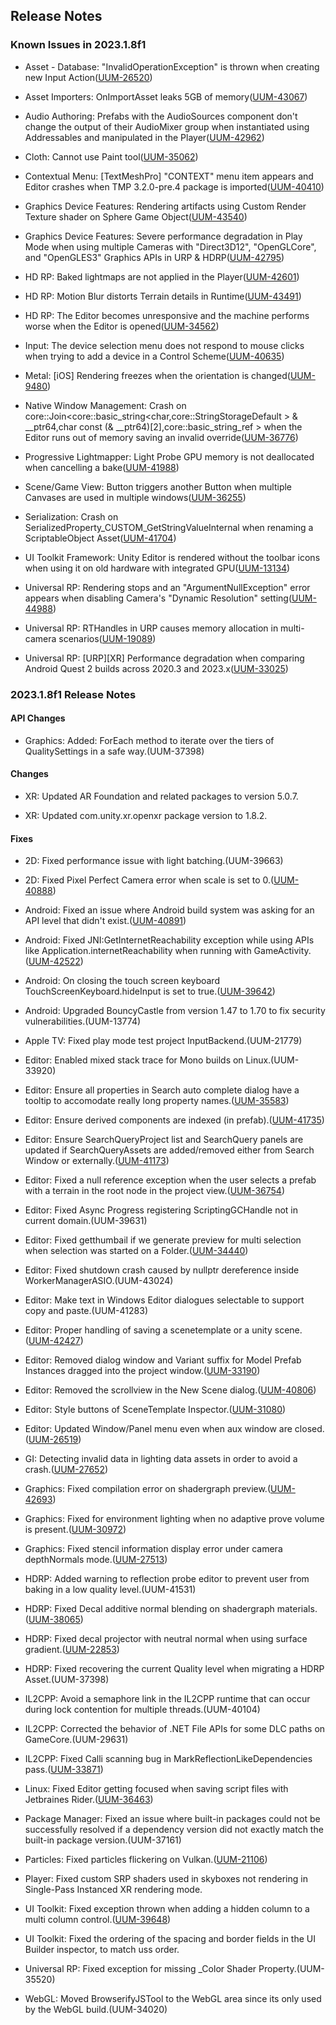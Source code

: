 ## Release Notes

### Known Issues in 2023.1.8f1

-   Asset - Database: \"InvalidOperationException\" is thrown when creating new Input Action([UUM-26520](https://issuetracker.unity3d.com/issues/invalidoperationexception-is-thrown-when-creating-new-input-action))

-   Asset Importers: OnImportAsset leaks 5GB of memory([UUM-43067](https://issuetracker.unity3d.com/issues/onimportasset-leaks-5gb-of-memory))

-   Audio Authoring: Prefabs with the AudioSources component don\'t change the output of their AudioMixer group when instantiated using Addressables and manipulated in the Player([UUM-42962](https://issuetracker.unity3d.com/issues/prefabs-with-the-audiosources-component-dont-change-the-output-of-their-audiomixer-group-when-instantiated-using-addressables-and-manipulated-in-the-player))

-   Cloth: Cannot use Paint tool([UUM-35062](https://issuetracker.unity3d.com/issues/cloth-cannot-use-paint-tool))

-   Contextual Menu: \[TextMeshPro\] \"CONTEXT\" menu item appears and Editor crashes when TMP 3.2.0-pre.4 package is imported([UUM-40410](https://issuetracker.unity3d.com/issues/textmeshpro-context-menu-item-appears-and-editor-crashes-when-tmp-3-dot-2-0-pre-dot-4-package-is-imported))

-   Graphics Device Features: Rendering artifacts using Custom Render Texture shader on Sphere Game Object([UUM-43540](https://issuetracker.unity3d.com/issues/rendering-artifacts-using-custom-render-texture-shader-on-sphere-game-object-on-macos-metal-api))

-   Graphics Device Features: Severe performance degradation in Play Mode when using multiple Cameras with \"Direct3D12\", \"OpenGLCore\", and \"OpenGLES3\" Graphics APIs in URP & HDRP([UUM-42795](https://issuetracker.unity3d.com/issues/severe-performance-degradation-in-play-mode-when-using-multiple-cameras-with-direct3d12-openglcore-and-opengles3-graphics-apis-in-urp-and-hdrp))

-   HD RP: Baked lightmaps are not applied in the Player([UUM-42601](https://issuetracker.unity3d.com/issues/baked-lightmaps-are-not-applied-in-the-player))

-   HD RP: Motion Blur distorts Terrain details in Runtime([UUM-43491](https://issuetracker.unity3d.com/issues/motion-blur-distorts-terrain-details-in-runtime))

-   HD RP: The Editor becomes unresponsive and the machine performs worse when the Editor is opened([UUM-34562](https://issuetracker.unity3d.com/issues/the-editor-becomes-unresponsive-and-the-machine-performs-worse-when-the-editor-is-opened))

-   Input: The device selection menu does not respond to mouse clicks when trying to add a device in a Control Scheme([UUM-40635](https://issuetracker.unity3d.com/issues/the-device-selection-menu-does-not-respond-to-mouse-clicks-when-trying-to-add-a-device-in-a-control-scheme))

-   Metal: \[iOS\] Rendering freezes when the orientation is changed([UUM-9480](https://issuetracker.unity3d.com/issues/ios-rendering-freezes-when-the-orientation-is-changed))

-   Native Window Management: Crash on core::Join\<core::basic_string\<char,core::StringStorageDefault \> & \_\_ptr64,char const (& \_\_ptr64)\[2\],core::basic_string_ref \> when the Editor runs out of memory saving an invalid override([UUM-36776](https://issuetracker.unity3d.com/issues/crash-on-core-join-core-basic-string-char-core-stringstoragedefault-and-ptr64-char-const-and-ptr64-2-core-basic-string-ref-when-the-editor-runs-out-of-memory-saving-an-invalid-override))

-   Progressive Lightmapper: Light Probe GPU memory is not deallocated when cancelling a bake([UUM-41988](https://issuetracker.unity3d.com/issues/light-probe-gpu-memory-is-not-deallocated-when-cancelling-a-bake))

-   Scene/Game View: Button triggers another Button when multiple Canvases are used in multiple windows([UUM-36255](https://issuetracker.unity3d.com/issues/button-triggers-another-button-when-multiple-canvases-are-used-in-multiple-windows))

-   Serialization: Crash on SerializedProperty_CUSTOM_GetStringValueInternal when renaming a ScriptableObject Asset([UUM-41704](https://issuetracker.unity3d.com/issues/crash-on-serializedproperty-custom-getstringvalueinternal-when-renaming-a-scriptableobject-asset))

-   UI Toolkit Framework: Unity Editor is rendered without the toolbar icons when using it on old hardware with integrated GPU([UUM-13134](https://issuetracker.unity3d.com/issues/unity-editor-is-rendered-without-the-toolbar-icons-when-using-it-on-old-hardware-with-integrated-gpu))

-   Universal RP: Rendering stops and an "ArgumentNullException" error appears when disabling Camera's "Dynamic Resolution" setting([UUM-44988](https://issuetracker.unity3d.com/issues/rendering-stops-and-an-argumentnullexception-error-appears-when-disabling-cameras-dynamic-resolution-setting))

-   Universal RP: RTHandles in URP causes memory allocation in multi-camera scenarios([UUM-19089](https://issuetracker.unity3d.com/issues/urp-memory-leak-when-in-play-mode))

-   Universal RP: \[URP\]\[XR\] Performance degradation when comparing Android Quest 2 builds across 2020.3 and 2023.x([UUM-33025](https://issuetracker.unity3d.com/issues/urp-xr-performance-degradation-when-comparing-android-quest-2-builds-across-2020-dot-3-and-2023-dot-x))

### 2023.1.8f1 Release Notes

#### API Changes

-   Graphics: Added: ForEach method to iterate over the tiers of QualitySettings in a safe way.(UUM-37398)

#### Changes

-   XR: Updated AR Foundation and related packages to version 5.0.7.

-   XR: Updated com.unity.xr.openxr package version to 1.8.2.

#### Fixes

-   2D: Fixed performance issue with light batching.(UUM-39663)

-   2D: Fixed Pixel Perfect Camera error when scale is set to 0.([UUM-40888](https://issuetracker.unity3d.com/issues/assertion-failed-on-expression-error-thrown-in-console-when-pixel-perfect-camera-urp-has-scale-set-to-0-on-any-axis))

-   Android: Fixed an issue where Android build system was asking for an API level that didn\'t exist.([UUM-40891](https://issuetracker.unity3d.com/issues/android-unity-prompts-for-an-update-to-api-level-36-when-api-level-34-is-used-to-build-for-android))

-   Android: Fixed JNI:GetInternetReachability exception while using APIs like Application.internetReachability when running with GameActivity.([UUM-42522](https://issuetracker.unity3d.com/issues/gameactivity-application-dot-internetreachability-doesnt-work))

-   Android: On closing the touch screen keyboard TouchScreenKeyboard.hideInput is set to true.([UUM-39642](https://issuetracker.unity3d.com/issues/touchscreenkeyboard-dot-hideinput-set-from-true-to-false-when-textfield-is-clicked-in-android-builds))

-   Android: Upgraded BouncyCastle from version 1.47 to 1.70 to fix security vulnerabilities.(UUM-13774)

-   Apple TV: Fixed play mode test project InputBackend.(UUM-21779)

-   Editor: Enabled mixed stack trace for Mono builds on Linux.(UUM-33920)

-   Editor: Ensure all properties in Search auto complete dialog have a tooltip to accomodate really long property names.([UUM-35583](https://issuetracker.unity3d.com/issues/search-query-block-text-doesnt-fit-when-navigating-to-it))

-   Editor: Ensure derived components are indexed (in prefab).([UUM-41735](https://issuetracker.unity3d.com/issues/asset-indexing-doesnt-index-derived-component-type-base-types))

-   Editor: Ensure SearchQueryProject list and SearchQuery panels are updated if SearchQueryAssets are added/removed either from Search Window or externally.([UUM-41173](https://issuetracker.unity3d.com/issues/search-query-asset-is-not-on-the-project-list-in-the-search-window-if-it-was-duplicated))

-   Editor: Fixed a null reference exception when the user selects a prefab with a terrain in the root node in the project view.([UUM-36754](https://issuetracker.unity3d.com/issues/nullreferenceexception-when-selecting-terrain-prefab-in-project-browser))

-   Editor: Fixed Async Progress registering ScriptingGCHandle not in current domain.(UUM-39631)

-   Editor: Fixed getthumbail if we generate preview for multi selection when selection was started on a Folder.([UUM-34440](https://issuetracker.unity3d.com/issues/file-icon-is-missing-in-the-inspector-window-when-selecting-multiple-assets-in-the-project-window))

-   Editor: Fixed shutdown crash caused by nullptr dereference inside WorkerManagerASIO.(UUM-43024)

-   Editor: Make text in Windows Editor dialogues selectable to support copy and paste.(UUM-41283)

-   Editor: Proper handling of saving a scenetemplate or a unity scene.([UUM-42427](https://issuetracker.unity3d.com/issues/incorrect-extension-required-extension-is-dot-scenetemplate-dot-warning-is-thrown-when-creating-a-new-scene-from-a-scene-template-that-has-a-prefab))

-   Editor: Removed dialog window and Variant suffix for Model Prefab Instances dragged into the project window.([UUM-33190](https://issuetracker.unity3d.com/issues/create-prefab-variant-dialog-is-shown-when-creating-a-prefab))

-   Editor: Removed the scrollview in the New Scene dialog.([UUM-40806](https://issuetracker.unity3d.com/issues/scene-template-selected-scene-item-is-not-fully-selected-and-presented-in-the-selection-background))

-   Editor: Style buttons of SceneTemplate Inspector.([UUM-31080](https://issuetracker.unity3d.com/issues/fields-in-scene-template-pipeline-section-look-messy))

-   Editor: Updated Window/Panel menu even when aux window are closed.([UUM-26519](https://issuetracker.unity3d.com/issues/window-panels-view-displays-check-for-updates-window-as-opened-when-its-closed))

-   GI: Detecting invalid data in lighting data assets in order to avoid a crash.([UUM-27652](https://issuetracker.unity3d.com/issues/crash-on-lightingdataasset-checkconsistency-when-importing-assets))

-   Graphics: Fixed compilation error on shadergraph preview.([UUM-42693](https://issuetracker.unity3d.com/issues/opening-the-shader-graph-throws-an-error-when-installing-urp-into-the-3d-core-project-and-using-urp-asset-with-light-probe-volumes))

-   Graphics: Fixed for environment lighting when no adaptive prove volume is present.([UUM-30972](https://issuetracker.unity3d.com/issues/urp-apv-all-environment-lighting-sky-gets-removed-when-switching-probe-system-to-probe-volume))

-   Graphics: Fixed stencil information display error under camera depthNormals mode.([UUM-27513](https://issuetracker.unity3d.com/issues/displayed-depth-buffer-doesnt-work-in-customrender-and-depthnormalstexture-passes))

-   HDRP: Added warning to reflection probe editor to prevent user from baking in a low quality level.(UUM-41531)

-   HDRP: Fixed Decal additive normal blending on shadergraph materials.([UUM-38065](https://issuetracker.unity3d.com/issues/hdrp-decal-additive-normal-blending-doesnt-work-on-shadergraph-materials))

-   HDRP: Fixed decal projector with neutral normal when using surface gradient.([UUM-22853](https://issuetracker.unity3d.com/issues/hdrp-decal-projector-when-affecting-normal-seems-to-be-broken-when-using-surface-gradient))

-   HDRP: Fixed recovering the current Quality level when migrating a HDRP Asset.(UUM-37398)

-   IL2CPP: Avoid a semaphore link in the IL2CPP runtime that can occur during lock contention for multiple threads.(UUM-40104)

-   IL2CPP: Corrected the behavior of .NET File APIs for some DLC paths on GameCore.(UUM-29631)

-   IL2CPP: Fixed Calli scanning bug in MarkReflectionLikeDependencies pass.([UUM-33871](https://issuetracker.unity3d.com/issues/the-player-build-fails-when-calling-both-type-dot-getmethod-and-calling-any-managed-function-pointer-in-the-same-function-with-minimal-and-low-stripping-level))

-   Linux: Fixed Editor getting focused when saving script files with Jetbraines Rider.([UUM-36463](https://issuetracker.unity3d.com/issues/linux-editor-becomes-focused-when-saving-a-script-file-in-jetbrains-rider))

-   Package Manager: Fixed an issue where built-in packages could not be successfully resolved if a dependency version did not exactly match the built-in package version.(UUM-37161)

-   Particles: Fixed particles flickering on Vulkan.([UUM-21106](https://issuetracker.unity3d.com/issues/android-vulkan-visualisation-corruption-occurs-when-rendering-particles-to-render-texture))

-   Player: Fixed custom SRP shaders used in skyboxes not rendering in Single-Pass Instanced XR rendering mode.

-   UI Toolkit: Fixed exception thrown when adding a hidden column to a multi column control.([UUM-39648](https://issuetracker.unity3d.com/issues/exception-when-adding-column-to-multicolumntreeview-with-visible-set-to-false))

-   UI Toolkit: Fixed the ordering of the spacing and border fields in the UI Builder inspector, to match uss order.

-   Universal RP: Fixed exception for missing \_Color Shader Property.(UUM-35520)

-   WebGL: Moved BrowserifyJSTool to the WebGL area since its only used by the WebGL build.(UUM-34020)
